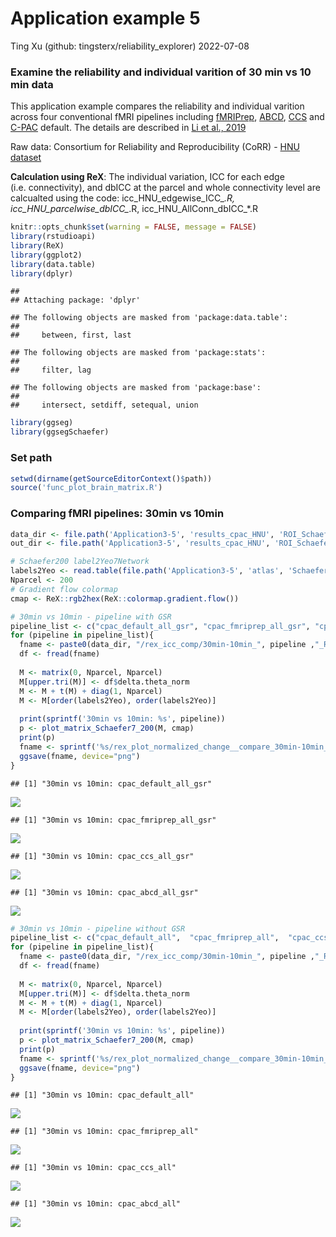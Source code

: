 Application example 5
================
Ting Xu (github: tingsterx/reliability_explorer)
2022-07-08

### Examine the reliability and individual varition of 30 min vs 10 min data

This application example compares the reliability and individual
varition across four conventional fMRI pipelines including
[fMRIPrep](https://fmriprep.org/en/stable/),
[ABCD](https://www.biorxiv.org/content/10.1101/2021.07.09.451638v1),
[CCS](https://www.sciencedirect.com/science/article/abs/pii/S2095927316305394)
and [C-PAC](https://fcp-indi.github.io/docs/latest/user/index) default.
The details are described in [Li et al.,
2019](https://www.biorxiv.org/content/10.1101/2021.12.01.470790v1)

Raw data: Consortium for Reliability and Reproducibility (CoRR) - [HNU
dataset](http://fcon_1000.projects.nitrc.org/indi/CoRR/html/hnu_1.html)

**Calculation using ReX**: The individual variation, ICC for each edge
(i.e. connectivity), and dbICC at the parcel and whole connectivity
level are calcualted using the code: icc_HNU_edgewise_ICC\_*.R,
icc_HNU_parcelwise_dbICC\_*.R, icc_HNU_AllConn_dbICC\_\*.R

``` r
knitr::opts_chunk$set(warning = FALSE, message = FALSE) 
library(rstudioapi)
library(ReX)
library(ggplot2)
library(data.table)
library(dplyr)
```

    ## 
    ## Attaching package: 'dplyr'

    ## The following objects are masked from 'package:data.table':
    ## 
    ##     between, first, last

    ## The following objects are masked from 'package:stats':
    ## 
    ##     filter, lag

    ## The following objects are masked from 'package:base':
    ## 
    ##     intersect, setdiff, setequal, union

``` r
library(ggseg)
library(ggsegSchaefer)
```

### Set path

``` r
setwd(dirname(getSourceEditorContext()$path))
source('func_plot_brain_matrix.R')
```

### Comparing fMRI pipelines: 30min vs 10min

``` r
data_dir <- file.path('Application3-5', 'results_cpac_HNU', 'ROI_Schaefer200')
out_dir <- file.path('Application3-5', 'results_cpac_HNU', 'ROI_Schaefer200', 'edgewise_result_matrix')

# Schaefer200 label2Yeo7Network
labels2Yeo <- read.table(file.path('Application3-5', 'atlas', 'Schaefer2018_200Parcels_7Networks_labels_MatchedTo_ggseg.txt'), header=TRUE)$Yeo
Nparcel <- 200
# Gradient flow colormap
cmap <- ReX::rgb2hex(ReX::colormap.gradient.flow())

# 30min vs 10min - pipeline with GSR
pipeline_list <- c("cpac_default_all_gsr", "cpac_fmriprep_all_gsr", "cpac_ccs_all_gsr", "cpac_abcd_all_gsr")
for (pipeline in pipeline_list){
  fname <- paste0(data_dir, "/rex_icc_comp/30min-10min_", pipeline ,"_ReX_CompareICC_Results.csv")
  df <- fread(fname)
  
  M <- matrix(0, Nparcel, Nparcel)
  M[upper.tri(M)] <- df$delta.theta_norm
  M <- M + t(M) + diag(1, Nparcel)
  M <- M[order(labels2Yeo), order(labels2Yeo)]
  
  print(sprintf('30min vs 10min: %s', pipeline))
  p <- plot_matrix_Schaefer7_200(M, cmap)
  print(p)
  fname <- sprintf('%s/rex_plot_normalized_change__compare_30min-10min__%s__edgewise_matrix.png', out_dir, pipeline)
  ggsave(fname, device="png")
}
```

    ## [1] "30min vs 10min: cpac_default_all_gsr"

![](Application5_plot_parcelwise_files/figure-gfm/unnamed-chunk-1-1.png)<!-- -->

    ## [1] "30min vs 10min: cpac_fmriprep_all_gsr"

![](Application5_plot_parcelwise_files/figure-gfm/unnamed-chunk-1-2.png)<!-- -->

    ## [1] "30min vs 10min: cpac_ccs_all_gsr"

![](Application5_plot_parcelwise_files/figure-gfm/unnamed-chunk-1-3.png)<!-- -->

    ## [1] "30min vs 10min: cpac_abcd_all_gsr"

![](Application5_plot_parcelwise_files/figure-gfm/unnamed-chunk-1-4.png)<!-- -->

``` r
# 30min vs 10min - pipeline without GSR
pipeline_list <- c("cpac_default_all",  "cpac_fmriprep_all",  "cpac_ccs_all", "cpac_abcd_all")
for (pipeline in pipeline_list){
  fname <- paste0(data_dir, "/rex_icc_comp/30min-10min_", pipeline ,"_ReX_CompareICC_Results.csv")
  df <- fread(fname)
  
  M <- matrix(0, Nparcel, Nparcel)
  M[upper.tri(M)] <- df$delta.theta_norm
  M <- M + t(M) + diag(1, Nparcel)
  M <- M[order(labels2Yeo), order(labels2Yeo)]
  
  print(sprintf('30min vs 10min: %s', pipeline))
  p <- plot_matrix_Schaefer7_200(M, cmap)
  print(p)
  fname <- sprintf('%s/rex_plot_normalized_change__compare_30min-10min__%s__edgewise_matrix.png', out_dir, pipeline)
  ggsave(fname, device="png")
}
```

    ## [1] "30min vs 10min: cpac_default_all"

![](Application5_plot_parcelwise_files/figure-gfm/unnamed-chunk-1-5.png)<!-- -->

    ## [1] "30min vs 10min: cpac_fmriprep_all"

![](Application5_plot_parcelwise_files/figure-gfm/unnamed-chunk-1-6.png)<!-- -->

    ## [1] "30min vs 10min: cpac_ccs_all"

![](Application5_plot_parcelwise_files/figure-gfm/unnamed-chunk-1-7.png)<!-- -->

    ## [1] "30min vs 10min: cpac_abcd_all"

![](Application5_plot_parcelwise_files/figure-gfm/unnamed-chunk-1-8.png)<!-- -->

